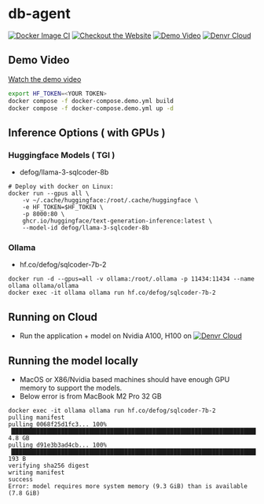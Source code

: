 # db-agent

[![Docker Image CI](https://github.com/db-agent/db-agent/actions/workflows/docker-image.yml/badge.svg)](https://github.com/db-agent/db-agent/actions/workflows/docker-image.yml)
[![Checkout the Website](https://img.shields.io/badge/Visit-Our%20Website-brightgreen)](https://www.db-agent.com)
[![Demo Video](https://img.shields.io/badge/Visit-Our%20Demo-red)](https://youtu.be/tt0oTIrY260)
[![Denvr Cloud](https://img.shields.io/badge/Deploy%20On-Denvr%20Cloud-brightgreen)](https://console.cloud.denvrdata.com/account/login)





## Demo Video

[Watch the demo video](https://youtu.be/KT84qySZw1I)



```bash
export HF_TOKEN=<YOUR TOKEN>
docker compose -f docker-compose.demo.yml build
docker compose -f docker-compose.demo.yml up -d
```

## Inference Options ( with GPUs )

### Huggingface Models ( TGI )

- defog/llama-3-sqlcoder-8b

```
# Deploy with docker on Linux:
docker run --gpus all \
	-v ~/.cache/huggingface:/root/.cache/huggingface \
 	-e HF_TOKEN=$HF_TOKEN \
	-p 8000:80 \
	ghcr.io/huggingface/text-generation-inference:latest \
	--model-id defog/llama-3-sqlcoder-8b
```


### Ollama 

- hf.co/defog/sqlcoder-7b-2

```
docker run -d --gpus=all -v ollama:/root/.ollama -p 11434:11434 --name ollama ollama/ollama
docker exec -it ollama ollama run hf.co/defog/sqlcoder-7b-2

```

## Running on Cloud

- Run the application + model on Nvidia A100, H100 on [![Denvr Cloud](https://img.shields.io/badge/Deploy%20On-Denvr%20Cloud-brightgreen)](https://console.cloud.denvrdata.com/account/login)

## Running the model locally

- MacOS or X86/Nvidia based machines should have enough GPU memory to support the models.
- Below error is from MacBook M2 Pro 32 GB

```
docker exec -it ollama ollama run hf.co/defog/sqlcoder-7b-2
pulling manifest
pulling 0068f25d1fc3... 100% ▕██████████████████████████████████████████████████████████████████████████████████████████████████████████████████████████████████████████████████████▏ 4.8 GB
pulling d91e3b3ad4cb... 100% ▕██████████████████████████████████████████████████████████████████████████████████████████████████████████████████████████████████████████████████████▏  193 B
verifying sha256 digest
writing manifest
success
Error: model requires more system memory (9.3 GiB) than is available (7.8 GiB)
```



